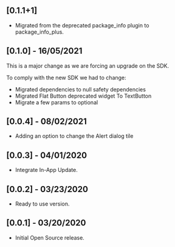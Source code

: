 ## [0.1.1+1]

- Migrated from the deprecated package_info plugin to package_info_plus.

## [0.1.0] - 16/05/2021
This is a major change as we are forcing an upgrade on the SDK.

To comply with the new SDK we had to change:
- Migrated dependencies to null safety dependencies
- Migrated Flat Button deprecated widget To TextButton
- Migrate a few params to optional

## [0.0.4] - 08/02/2021
- Adding an option to change the Alert dialog tile

## [0.0.3] - 04/01/2020

- Integrate In-App Update.

## [0.0.2] - 03/23/2020

- Ready to use version.

## [0.0.1] - 03/20/2020

- Initial Open Source release.
